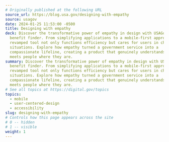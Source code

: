 ```yaml
---
# Originally published at the following URL
source_url: https://blog.usa.gov/designing-with-empathy
source: usagov
date: 2024-01-25 11:53:00 -0500
title: Designing with empathy
deck: Discover the transformative power of empathy in design with USAGov’s
  benefit finder. From simplifying applications to a mobile-first approach, the
  revamped tool not only functions efficiency but cares for users in challenging
  situations. Explore how empathy turned a government service into a
  compassionate lifeline, creating a product that genuinely understands and
  meets people where they are.
summary: Discover the transformative power of empathy in design with USAGov’s
  benefit finder. From simplifying applications to a mobile-first approach, the
  revamped tool not only functions efficiency but cares for users in challenging
  situations. Explore how empathy turned a government service into a
  compassionate lifeline, creating a product that genuinely understands and
  meets people where they are.
# See all topics at https://digital.gov/topics
topics:
  - mobile
  - user-centered-design
  - accessibility
slug: designing-with-empathy
# Controls how this page appears across the site
# 0 -- hidden
# 1 -- visible
weight: 1
---
```

